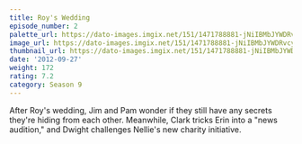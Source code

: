 ```yaml
---
title: Roy's Wedding
episode_number: 2
palette_url: https://dato-images.imgix.net/151/1471788881-jNiIBMbJYWDRvcyhEUHEyC1P02l.jpg?ixlib=rb-1.1.0&ch=DPR%2CWidth&auto=enhance&palette=json
image_url: https://dato-images.imgix.net/151/1471788881-jNiIBMbJYWDRvcyhEUHEyC1P02l.jpg?ixlib=rb-1.1.0&ch=DPR%2CWidth&auto=compress%2Cformat&w=500
thumbnail_url: https://dato-images.imgix.net/151/1471788881-jNiIBMbJYWDRvcyhEUHEyC1P02l.jpg?ixlib=rb-1.1.0&ch=DPR%2CWidth&auto=enhance&w=500&h=280&fit=crop&fm=jpg
date: '2012-09-27'
weight: 172
rating: 7.2
category: Season 9
---
```


After Roy's wedding, Jim and Pam wonder if they still have any secrets they're hiding from each other. Meanwhile, Clark tricks Erin into a "news audition," and Dwight challenges Nellie's new charity initiative.